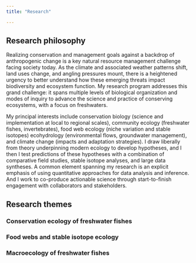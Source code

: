 ```yaml
---
title: "Research"

---
```


## Research philosophy

Realizing conservation and management goals against a backdrop of anthropogenic change is a key natural resource management challenge facing society today. As the climate and associated weather patterns shift, land uses change, and angling pressures mount, there is a heightened urgency to better understand how these emerging threats impact biodiversity and ecosystem function. My research program addresses this grand challenge: it spans multiple levels of biological organization and modes of inquiry to advance the science and practice of conserving ecosystems, with a focus on freshwaters.

My principal interests include conservation biology (science and implementation at local to regional scales), community ecology (freshwater fishes, invertebrates), food web ecology (niche variation and stable isotopes) ecohydrology (environmental flows, groundwater management), and climate change (impacts and adaptation strategies). I draw liberally from theory underpinning modern ecology to develop hypotheses, and I then I test predictions of these hypotheses with a combination of comparative field studies, stable isotope analyses, and large data syntheses. A common element spanning my research is an explicit emphasis of using quantitative approaches for data analysis and inference. And I work to co-produce actionable science through start-to-finish engagement with collaborators and stakeholders. 


## Research themes 

### Conservation ecology of freshwater fishes

### Food webs and stable isotope ecology

### Macroecology of freshwater fishes

